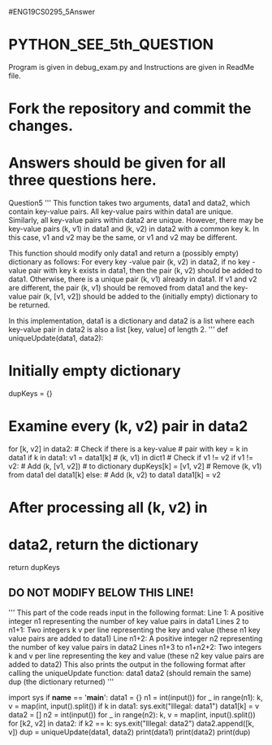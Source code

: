 #ENG19CS0295_5Answer
# PYTHON_SEE_5th_QUESTION
Program is given in debug_exam.py and Instructions are given in ReadMe file.
# Fork the repository and commit the changes.
# Answers should be given for all three questions here.
Question5
'''
This function takes two arguments,
data1 and data2, which contain
key-value pairs. All key-value
pairs within data1 are unique.
Similarly, all key-value pairs
within data2 are unique. However,
there may be key-value pairs (k, v1)
in data1 and (k, v2) in data2 with a
common key k. In this case, v1 and
v2 may be the same, or v1 and v2 may
be different.

This function should modify only
data1 and return a (possibly empty)
dictionary as follows:
For every key
-value pair (k, v2) in
data2, if no key
-value pair with key
k exists in data1, then the pair
(k, v2) should be added to data1.
Otherwise, there is a unique pair
(k, v1) already in data1. If v1 and
v2 are different, the pair (k, v1)
should be removed from data1 and the
key-value pair (k, [v1, v2]) should
be added to the (initially empty)
dictionary to be returned.

In this implementation, data1 is a
dictionary and data2 is a list where each key-value pair in data2 is also
a list [key, value] of length 2.
'''
def uniqueUpdate(data1, data2):
 # Initially empty dictionary
 dupKeys = {}
 # Examine every (k, v2) pair in data2
 for [k, v2] in data2:
     # Check if there is a key-value
     # pair with key = k in data1
     if k in data1:
         v1 = data1[k]
         # (k, v1) in dict1
         # Check if v1 != v2
         if v1 != v2:
             # Add (k, [v1, v2])
             # to dictionary
             dupKeys[k] = [v1, v2]
             # Remove (k, v1) from data1
             del data1[k]
     else:
         # Add (k, v2) to data1
         data1[k] = v2
 # After processing all (k, v2) in
 # data2, return the dictionary
 return dupKeys
## DO NOT MODIFY BELOW THIS LINE! ##
'''
This part of the code reads input in
the following format:
Line 1: A positive integer n1
representing the number of key value
pairs in data1
Lines 2 to n1+1: Two integers k v
per line representing the key and
value (these n1 key value pairs are
added to data1)
Line n1+2: A positive integer n2
representing the number of key value
pairs in data2
Lines n1+3 to n1+n2+2: Two integers
k and v per line representing the
key and value (these n2 key value
pairs are added to data2)
This also prints the output in the
following format after calling the
uniqueUpdate function:
data1
data2 (should remain the same)
dup (the dictionary returned)
'''

import sys
if __name__ == '__main__':
    data1 = {}
    n1 = int(input())
    for _ in range(n1):
        k, v = map(int, input().split())
        if k in data1:
            sys.exit("Illegal: data1")
        data1[k] = v
    data2 = []
    n2 = int(input())
    for _ in range(n2):
        k, v = map(int, input().split())
        for [k2, v2] in data2:
            if k2 == k:
                sys.exit("Illegal: data2")
        data2.append([k, v])
    dup = uniqueUpdate(data1, data2)
    print(data1)
    print(data2)
    print(dup)
